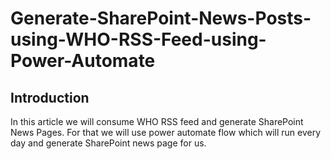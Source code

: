 # Generate-SharePoint-News-Posts-using-WHO-RSS-Feed-using-Power-Automate
## Introduction
In this article we will consume WHO RSS feed and generate SharePoint News Pages. For that we will use power automate flow which will run every day and generate SharePoint news page for us.
